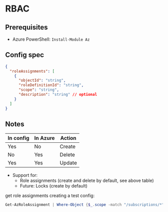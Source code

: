 # RBAC

## Prerequisites

- Azure PowerShell: `Install-Module Az`

## Config spec

```json
{
  "roleAssignments": [
    {
      "objectId": "string",
      "roleDefinitionId": "string",
      "scope": "string",
      "description": "string" // optional
    }
  ]
}
```

## Notes

| In config | In Azure | Action |
| --------- | -------- | ------ |
| Yes       | No       | Create |
| No        | Yes      | Delete |
| Yes       | Yes      | Update |

- Support for:
  - Role assignments (create and delete by default, see above table)
  - Future: Locks (create by default)

get role assignments creating a test config:

```powershell
Get-AzRoleAssignment | Where-Object {$_.scope -match "/subscriptions/*"} | Select-Object -Property ObjectId, RoleDefinitionId, Scope, Description | ConvertTo-Json | Out-File "roleAssignments.json"
```
